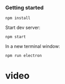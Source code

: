 ### Getting started

`npm install`

Start dev server:

`npm start`

In a new terminal window:

`npm run electron`
# video
